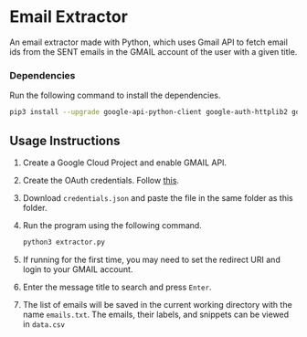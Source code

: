 # Email Extractor

An email extractor made with Python, which uses Gmail API to fetch email ids from the SENT emails
in the GMAIL account of the user with a given title.

### Dependencies

Run the following command to install the dependencies.

```sh
pip3 install --upgrade google-api-python-client google-auth-httplib2 google-auth-oauthlib
```

## Usage Instructions

1. Create a Google Cloud Project and enable GMAIL API.
2. Create the OAuth credentials. Follow [this](https://developers.google.com/gmail/api/quickstart/python).

3. Download `credentials.json` and paste the file in the same folder as this folder.
4. Run the program using the following command.
   ```sh
   python3 extractor.py
   ```
5. If running for the first time, you may need to set the redirect URI and login to your GMAIL account.

6. Enter the message title to search and press `Enter`.

7. The list of emails will be saved in the current working directory with the name `emails.txt`.
   The emails, their labels, and snippets can be viewed in `data.csv`
